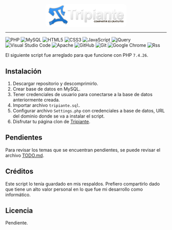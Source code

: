 <p align="center" width="100%">
  <img style="background-color: #FFFFFF; border-radius: 8px" width="50%" src="https://raw.githubusercontent.com/MiguelGonzalezAravena/script-tripiante/master/images/logos/logo.png" />
</p>
<hr />

![PHP](https://img.shields.io/badge/php-%23777BB4.svg?style=for-the-badge&logo=php&logoColor=white)
![MySQL](https://img.shields.io/badge/mysql-4479A1.svg?style=for-the-badge&logo=mysql&logoColor=white)
![HTML5](https://img.shields.io/badge/html5-%23E34F26.svg?style=for-the-badge&logo=html5&logoColor=white)
![CSS3](https://img.shields.io/badge/css3-%231572B6.svg?style=for-the-badge&logo=css3&logoColor=white)
![JavaScript](https://img.shields.io/badge/javascript-%23323330.svg?style=for-the-badge&logo=javascript&logoColor=%23F7DF1E)
![jQuery](https://img.shields.io/badge/jquery-%230769AD.svg?style=for-the-badge&logo=jquery&logoColor=white)
![Visual Studio Code](https://img.shields.io/badge/Visual%20Studio%20Code-0078d7.svg?style=for-the-badge&logo=visual-studio-code&logoColor=white)
![Apache](https://img.shields.io/badge/apache-%23D42029.svg?style=for-the-badge&logo=apache&logoColor=white)
![GitHub](https://img.shields.io/badge/github-%23121011.svg?style=for-the-badge&logo=github&logoColor=white)
![Git](https://img.shields.io/badge/git-%23F05033.svg?style=for-the-badge&logo=git&logoColor=white)
![Google Chrome](https://img.shields.io/badge/Google%20Chrome-4285F4?style=for-the-badge&logo=GoogleChrome&logoColor=white)
![Rss](https://img.shields.io/badge/rss-F88900?style=for-the-badge&logo=rss&logoColor=white)

El siguiente script fue arreglado para que funcione con PHP `7.4.26`.

## Instalación

1. Descargar repositorio y descomprimirlo.
2. Crear base de datos en MySQL.
3. Tener credenciales de usuario para conectarse a la base de datos anteriormente creada.
4. Importar archivo `tripiante.sql`.
5. Configurar archivo `Settings.php` con credenciales a base de datos, URL del dominio donde se va a instalar el script.
6. Disfrutar tu página clon de [Tripiante](http://www.tripiante.net/).

## Pendientes

Para revisar los temas que se encuentran pendientes, se puede revisar el archivo [TODO.md](https://github.com/MiguelGonzalezAravena/script-tripiante/blob/master/TODO.md).

## Créditos

Este script lo tenía guardado en mis respaldos. Prefiero compartirlo dado que tiene un alto valor personal en lo que fue mi desarrollo como informático.

## Licencia

Pendiente.